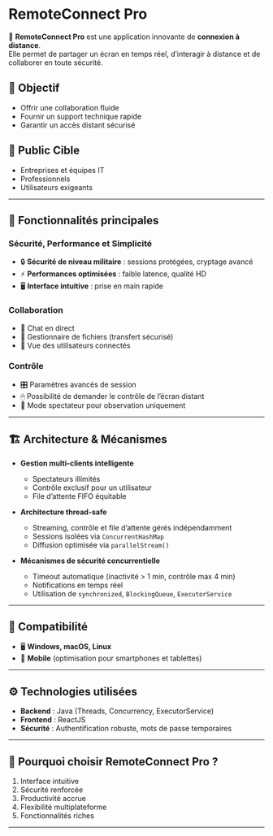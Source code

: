 # RemoteConnect Pro

🚀 **RemoteConnect Pro** est une application innovante de **connexion à distance**.  
Elle permet de partager un écran en temps réel, d’interagir à distance et de collaborer en toute sécurité.  

## 🎯 Objectif
- Offrir une collaboration fluide  
- Fournir un support technique rapide  
- Garantir un accès distant sécurisé  

## 👥 Public Cible
- Entreprises et équipes IT  
- Professionnels  
- Utilisateurs exigeants  

---

## 🔑 Fonctionnalités principales

### Sécurité, Performance et Simplicité
- 🔒 **Sécurité de niveau militaire** : sessions protégées, cryptage avancé  
- ⚡ **Performances optimisées** : faible latence, qualité HD  
- 🖥 **Interface intuitive** : prise en main rapide  

### Collaboration
- 💬 Chat en direct  
- 📂 Gestionnaire de fichiers (transfert sécurisé)  
- 👥 Vue des utilisateurs connectés  

### Contrôle
- 🎛 Paramètres avancés de session  
- 🖱 Possibilité de demander le contrôle de l’écran distant  
- 👀 Mode spectateur pour observation uniquement  

---

## 🏗 Architecture & Mécanismes

- **Gestion multi-clients intelligente**  
  - Spectateurs illimités  
  - Contrôle exclusif pour un utilisateur  
  - File d’attente FIFO équitable  

- **Architecture thread-safe**  
  - Streaming, contrôle et file d’attente gérés indépendamment  
  - Sessions isolées via `ConcurrentHashMap`  
  - Diffusion optimisée via `parallelStream()`  

- **Mécanismes de sécurité concurrentielle**  
  - Timeout automatique (inactivité > 1 min, contrôle max 4 min)  
  - Notifications en temps réel  
  - Utilisation de `synchronized`, `BlockingQueue`, `ExecutorService`  

---

## 📱 Compatibilité
- 🖥 **Windows, macOS, Linux**  
- 📱 **Mobile** (optimisation pour smartphones et tablettes)  

---

## ⚙️ Technologies utilisées
- **Backend** : Java (Threads, Concurrency, ExecutorService)  
- **Frontend** : ReactJS  
- **Sécurité** : Authentification robuste, mots de passe temporaires  

---

## 🚀 Pourquoi choisir RemoteConnect Pro ?
1. Interface intuitive  
2. Sécurité renforcée  
3. Productivité accrue  
4. Flexibilité multiplateforme  
5. Fonctionnalités riches  

---



